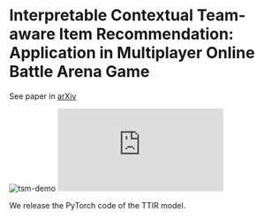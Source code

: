 # Interpretable Contextual Team-aware Item Recommendation: Application in Multiplayer Online Battle Arena Game

See paper in [arXiv]()


![tsm-demo]()
![model](https://images/model.pdf)

We release the PyTorch code of the TTIR model.
